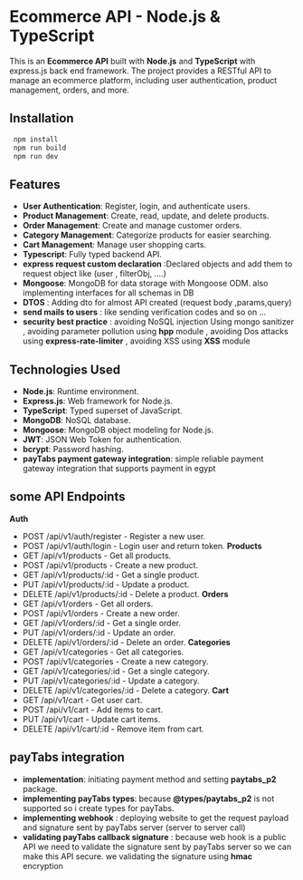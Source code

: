 # Ecommerce API - Node.js & TypeScript

This is an **Ecommerce API** built with **Node.js** and **TypeScript** with express.js back end framework. The project provides a RESTful API to manage an ecommerce platform, including user authentication, product management, orders, and more.

## Installation

```bash
 npm install
 npm run build
 npm run dev
```

## Features

- **User Authentication**: Register, login, and authenticate users.
- **Product Management**: Create, read, update, and delete products.
- **Order Management**: Create and manage customer orders.
- **Category Management**: Categorize products for easier searching.
- **Cart Management**: Manage user shopping carts.
- **Typescript**: Fully typed backend API.
- **express request custom declaration** :Declared objects and add them to request object like (user , filterObj, ....)
- **Mongoose**: MongoDB for data storage with Mongoose ODM. also implementing interfaces for all schemas in DB
- **DTOS** : Adding dto for almost API created (request body ,params,query)
- **send mails to users** : like sending verification codes and so on ...
- **security best practice** : avoiding NoSQL injection Using mongo sanitizer , avoiding parameter pollution using **hpp** module , avoiding Dos attacks using **express-rate-limiter** , avoiding XSS using **XSS** module

## Technologies Used

- **Node.js**: Runtime environment.
- **Express.js**: Web framework for Node.js.
- **TypeScript**: Typed superset of JavaScript.
- **MongoDB**: NoSQL database.
- **Mongoose**: MongoDB object modeling for Node.js.
- **JWT**: JSON Web Token for authentication.
- **bcrypt**: Password hashing.
- **payTabs payment gateway integration**: simple reliable payment gateway integration that supports payment in egypt

## some API Endpoints

**Auth**

- POST /api/v1/auth/register - Register a new user.
- POST /api/v1/auth/login - Login user and return token.
  **Products**
- GET /api/v1/products - Get all products.
- POST /api/v1/products - Create a new product.
- GET /api/v1/products/:id - Get a single product.
- PUT /api/v1/products/:id - Update a product.
- DELETE /api/v1/products/:id - Delete a product.
  **Orders**
- GET /api/v1/orders - Get all orders.
- POST /api/v1/orders - Create a new order.
- GET /api/v1/orders/:id - Get a single order.
- PUT /api/v1/orders/:id - Update an order.
- DELETE /api/v1/orders/:id - Delete an order.
  **Categories**
- GET /api/v1/categories - Get all categories.
- POST /api/v1/categories - Create a new category.
- GET /api/v1/categories/:id - Get a single category.
- PUT /api/v1/categories/:id - Update a category.
- DELETE /api/v1/categories/:id - Delete a category.
  **Cart**
- GET /api/v1/cart - Get user cart.
- POST /api/v1/cart - Add items to cart.
- PUT /api/v1/cart - Update cart items.
- DELETE /api/v1/cart/:id - Remove item from cart.

## payTabs integration

- **implementation**: initiating payment method and setting **paytabs_p2** package.
- **implementing payTabs types**: because **@types/paytabs_p2** is not supported so i create types for payTabs.
- **implementing webhook** : deploying website to get the request payload and signature sent by payTabs server (server to server call)
- **validating payTabs callback signature** : because web hook is a public API we need to validate the signature sent by payTabs server so we can make this API secure. we validating the signature using **hmac** encryption
